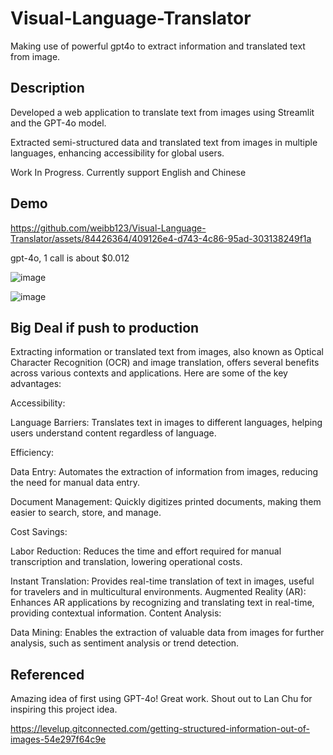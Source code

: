 # Visual-Language-Translator
Making use of powerful gpt4o to extract information and translated text from image.

## Description

Developed a web application to translate text from images using Streamlit and the GPT-4o model.

Extracted semi-structured data and translated text from images in multiple languages, enhancing accessibility for global users.

Work In Progress. Currently support English and Chinese

## Demo

https://github.com/weibb123/Visual-Language-Translator/assets/84426364/409126e4-d743-4c86-95ad-303138249f1a

gpt-4o, 1 call is about $0.012

![image](https://github.com/weibb123/Visual-Language-Translator/assets/84426364/4349e100-3661-4ec9-9089-73e341483206)

![image](https://github.com/weibb123/Visual-Language-Translator/assets/84426364/54724f3f-1bd7-4013-9c5c-40d3bc57920f)

## Big Deal if push to production

Extracting information or translated text from images, also known as Optical Character Recognition (OCR) and image translation, offers several benefits across various contexts and applications. Here are some of the key advantages:

Accessibility:

Language Barriers: Translates text in images to different languages, helping users understand content regardless of language.

Efficiency:

Data Entry: Automates the extraction of information from images, reducing the need for manual data entry.

Document Management: Quickly digitizes printed documents, making them easier to search, store, and manage.

Cost Savings:

Labor Reduction: Reduces the time and effort required for manual transcription and translation, lowering operational costs.

Instant Translation: Provides real-time translation of text in images, useful for travelers and in multicultural environments.
Augmented Reality (AR): Enhances AR applications by recognizing and translating text in real-time, providing contextual information.
Content Analysis:

Data Mining: Enables the extraction of valuable data from images for further analysis, such as sentiment analysis or trend detection.




## Referenced

Amazing idea of first using GPT-4o! Great work. Shout out to Lan Chu for inspiring this project idea.

https://levelup.gitconnected.com/getting-structured-information-out-of-images-54e297f64c9e




